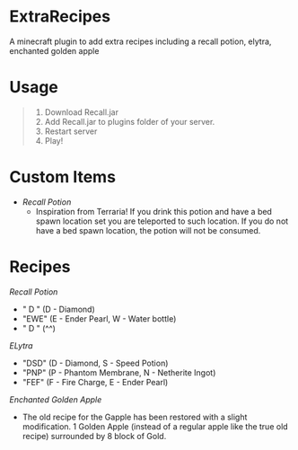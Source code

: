 # ExtraRecipes
A minecraft plugin to add extra recipes including a recall potion, elytra, enchanted golden apple

# Usage
> 1. Download Recall.jar
> 2. Add Recall.jar to plugins folder of your server.
> 3. Restart server
> 4. Play!

# Custom Items
- *Recall Potion*
   - Inspiration from Terraria! If you drink this potion and have a bed spawn location set you are teleported to such location. If you do not have a bed spawn location, the potion will not be consumed.

# Recipes
*Recall Potion*
- " D " (D - Diamond)
- "EWE" (E - Ender Pearl, W - Water bottle)
- " D " (^^)

*ELytra*
- "DSD" (D - Diamond, S - Speed Potion)
- "PNP" (P - Phantom Membrane, N - Netherite Ingot)
- "FEF" (F - Fire Charge, E - Ender Pearl)

*Enchanted Golden Apple*
- The old recipe for the Gapple has been restored with a slight modification. 1 Golden Apple (instead of a regular apple like the true old recipe) surrounded by 8 block of Gold.
